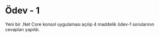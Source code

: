 # Ödev - 1
Yeni bir .Net Core konsol uygulaması açılıp 4 maddelik ödev-1 sorularının cevapları yapıldı.